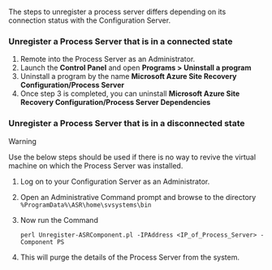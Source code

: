 The steps to unregister a process server differs depending on its connection status with the Configuration Server.

### Unregister a Process Server that is in a connected state

1. Remote into the Process Server as an Administrator.
2. Launch the **Control Panel** and open **Programs > Uninstall a program**
3. Uninstall a program by the name **Microsoft Azure Site Recovery Configuration/Process Server**
4. Once step 3 is completed, you can uninstall **Microsoft Azure Site Recovery Configuration/Process Server Dependencies**

### Unregister a Process Server that is in a disconnected state

> [!WARNING]
> Use the below steps should be used if there is no way to revive the virtual machine on which the Process Server was installed.

1. Log on to your Configuration Server as an Administrator.
2. Open an Administrative Command prompt and browse to the directory `%ProgramData%\ASR\home\svsystems\bin`
3. Now run the Command

    ```
    perl Unregister-ASRComponent.pl -IPAddress <IP_of_Process_Server> -Component PS
    ```
4. This will purge the details of the Process Server from the system.
